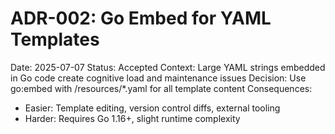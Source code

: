 # ADR-002: Go Embed for YAML Templates

Date: 2025-07-07
Status: Accepted
Context: Large YAML strings embedded in Go code create cognitive load and maintenance issues
Decision: Use go:embed with /resources/*.yaml for all template content
Consequences:
- Easier: Template editing, version control diffs, external tooling
- Harder: Requires Go 1.16+, slight runtime complexity
